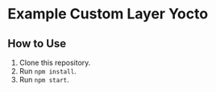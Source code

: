 # Example Custom Layer Yocto


## How to Use

1. Clone this repository.
2. Run `npm install`.
3. Run `npm start`.
